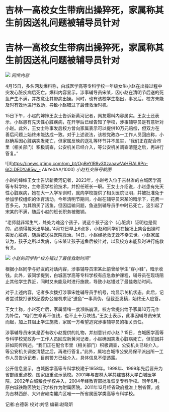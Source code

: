 # 吉林一高校女生带病出操猝死，家属称其生前因送礼问题被辅导员针对

# 吉林一高校女生带病出操猝死，家属称其生前因送礼问题被辅导员针对

![](https://inews.gtimg.com/om_bt/O3ZNLZPcTgRoikVJW0GaDAXImGxIuZYPBQiIJ0GISD5NwAA/1000)
_网传内容_

4月15日，多名网友爆料称，白城医学高等专科学校一年级女生小赵在出操过程中突发心脏疾病后死亡。爆料内容显示，涉事辅导员宋某，因小赵在清明节后送的死鱼产生不满，并故意让其带病出操。同时，也有该校学生指出，事发后，校方未能及时有效地进行救助，导致小赵错过了最佳救治时机。

15日下午，小赵的婶婶王女士告诉新黄河记者，网友爆料内容属实。王女士还表示，小赵患有先天性心脏疾病，在开学后已经告知了学校，涉事辅导员是有意针对小赵。此外，王女士称事发后校方曾向家属表示可以提供10万元赔偿，但双方在善后问题上始终未能达成一致。对于上述说法，该校党政办一工作人员回应称，小赵确系因心脏病突发死亡，但家属反映的送礼等环节并不属实，“我们正在配合市里（相关部门）积极调查，公安机关已经介入，等公安机关调查清楚之后，再进行答复。”

![](https://inews.gtimg.com/om_bt/OgBeYlR8v3XzaaawVaHElAL9Pn-6CLDEDYa85w_-
AkYe0AA/1000) _小赵社交账号截图_

小赵的婶婶王女士告诉新黄河记者，2023年，小赵考入位于吉林省的白城医学高等专科学校，主修医学检验技术，并担任班长一职。王女士介绍说，小赵患有先天性心脏疾病，她在大一入学军训时，就向学校提供了相关医院证明，并被批准免于参加学校组织的体育活动。今年清明节期间，小赵在辅导员宋某的暗示下，花费一百多元，为其购买了活鱼，但因运输问题，鱼送到辅导员手中时已死亡，这引起了宋某的不满，随后小赵的班长职务被撤销。

“老师就非常生气，处处为难这个孩子，说这个孩子这个（心脏病）证明也是假的，必须得每天出早操。”4月12日早上6点多，小赵和同学们在操场上集合出操时突发心脏病，随后被送往医院救治。14日，小赵经抢救无效不幸去世。小赵家属认为，孩子之所以发病，与宋某让孩子送鱼后被针对，以及校方未能及时进行施救有关。

![](https://inews.gtimg.com/om_bt/OuMFyY5YSW1pwNtC2sd_olI_fK0cDCDToe365GgQVH8hIAA/1000)
_小赵的同学称“校方错过了最佳救助时间”_

根据小赵同学与好友的对话内容，涉事辅导员宋某此前曾给学生“穿小鞋”，暗示收钱。此外，该同学提到，白城医学高等专科学校有应急救护课程，辅导员在现场阻止其他学生靠近，同时又未能及时进行施救，导致小赵错过了最佳救助时间。

对于上述内容，记者多次拨打涉事宋姓辅导员手机号，均显示关机状态。此后，记者尝试拨打该校纪委办公座机求证“送鱼”一事真伪，但截至发稿，始终无人应答。

王女士称，小赵死亡后，家属情绪一度濒临崩溃，校方曾提出给予家属10万元作为补偿，“咱们生命再不值钱，也不止十万块钱。”王女士表示，此事因辅导员宋某而起，加上其阻止学生施救，家属一方希望追究涉事辅导员的相关责任。

涉事辅导员宋某是否有收小赵提供的礼物，并刻意针对小赵？15日，白城医学高等专科学校党政办一工作人员回应新黄河记者，小赵确因突发心脏病死亡，但前因并非如网传所述。“我们正在配合市里（相关部门）积极调查，公安机关已经介入，等公安机关调查清楚之后，再进行答复。”此外，属地白城市公安局保平派出所一工作人员告诉记者，目前警方已经介入，具体信息不便透露。

公开信息显示，白城医学高等专科学校建于1958年。1998年、1999年先后晋升为省部级重点校、国家级重点示范校。2001年与吉林大学共建吉林大学白城医学院，2002年白城粮食学校并入，2004年经教育部批准恢复专科学校。同年6月，原白城铁路医院划归学校作为附属医院。2011年12月经省政府批准上划省管，成为吉林西部、大兴安岭南麓片区唯一一所省属医学类高等专科学校。

记者:白德彰 校对:刘恬 编辑:赵晓昕

